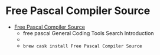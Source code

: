# Free Pascal Compiler Source
- [Free Pascal Compiler Source](https://www.freepascal.org/)
  -  free pascal General Coding Tools Search Introduction
  - 
  - `brew cask install Free Pascal Compiler Source`
